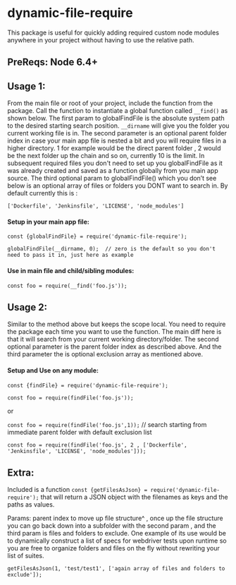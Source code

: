 # dynamic-file-require

This package is useful for quickly adding required custom node modules anywhere in your project without having to use the relative path.

## PreReqs: Node 6.4+

## Usage 1: 

From the main file or root of your project, include the function from the package. Call the function to instantiate a global function called `__find()` as shown below. The first param to globalFindFile is the absolute system path to the desired starting search position. `__dirname` will give you the folder you current working file is in. The second parameter is an optional parent folder index in case your main app file is nested a bit and you will require files in a higher directory. 1 for example would be the direct parent folder , 2 would be the next folder up the chain and so on, currently 10 is the limit. In subsequent required files you don't need to set up you globalFindFile as it was already created and saved as a function globally from you main app source. The third optional param to globalFindFile() which you don’t see below is an optional array of files or folders you DONT want to search in. By default currently this is :

`['Dockerfile', 'Jenkinsfile', 'LICENSE', 'node_modules']`

#### Setup in your main app file:

`const {globalFindFile} = require('dynamic-file-require');`

``globalFindFile(__dirname, 0); 
// zero is the default so you don't need to pass it in, just here as example``

#### Use in main file and child/sibling modules: 

`const foo = require(__find('foo.js'));`


## Usage 2:

Similar to the method above but keeps the scope local. You need to require the package each time you want to use the function. The main diff here is that it will search from your current working directory/folder. The second optional parameter is the parent folder index as described above. And the third parameter the is optional exclusion array as mentioned above. 

#### Setup and Use on any module:

`const {findFile} = require('dynamic-file-require');`

`const foo = require(findFile('foo.js'));` 

or

`const foo = require(findFile('foo.js',1));`  // search starting from immediate parent folder with default exclusion list

`const foo = require(findFile('foo.js', 2 , ['Dockerfile', 'Jenkinsfile', 'LICENSE', 'node_modules']));`


## Extra:

Included is a function `const {getFilesAsJson} = require('dynamic-file-require');` that will return a JSON object with the filenames as keys and the paths as values. 

Params: parent index to move up file structure^ , once up the file structure you can go back down into a subfolder with the second param , and the third param is files and folders to exclude. One example of its use would be to dynamically construct a list of specs for webdriver tests upon runtime so you are free to organize folders and files on the fly without rewriting your list of suites.

`getFilesAsJson(1, 'test/test1', ['again array of files and folders to exclude']);`
